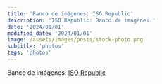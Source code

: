 ```yaml
---
title: 'Banco de imágenes: ISO Republic'
description: 'ISO Republic: Banco de imágenes.'
date: '2024/01/01'
modified_date: '2024/01/01'
image: /assets/images/posts/stock-photo.png
subtitle: 'photos'
tags: 'photos'
---
```


Banco de imágenes: [ISO Republic](https://isorepublic.com/)
